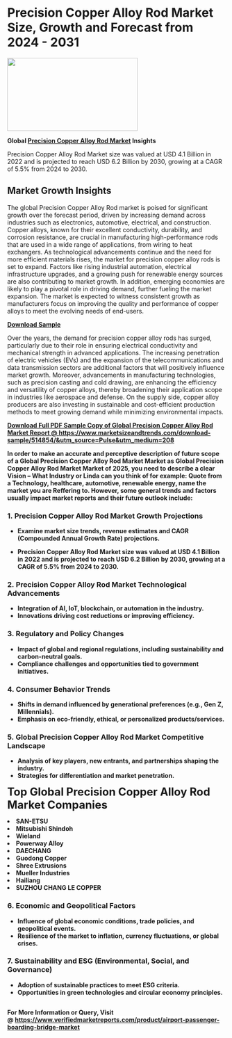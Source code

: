 <H1>Precision Copper Alloy Rod Market Size, Growth and Forecast from 2024 - 2031</H1><img class="aligncenter size-medium wp-image-584254" src="https://thirdeyenews.in/wp-content/uploads/2024/09/Global-Market-Research-300x168.jpeg" alt="" width="300" height="168" /><p><strong>Global&nbsp;<a href="https://www.marketsizeandtrends.com/download-sample/514854/&amp;utm_source=Pulse&amp;utm_medium=208">Precision Copper Alloy Rod Market</a> Insights</strong></p><p>Precision Copper Alloy Rod Market size was valued at USD 4.1 Billion in 2022 and is projected to reach USD 6.2 Billion by 2030, growing at a CAGR of 5.5% from 2024 to 2030.</p><p><h2>Market Growth Insights</h2> <p>The global Precision Copper Alloy Rod market is poised for significant growth over the forecast period, driven by increasing demand across industries such as electronics, automotive, electrical, and construction. Copper alloys, known for their excellent conductivity, durability, and corrosion resistance, are crucial in manufacturing high-performance rods that are used in a wide range of applications, from wiring to heat exchangers. As technological advancements continue and the need for more efficient materials rises, the market for precision copper alloy rods is set to expand. Factors like rising industrial automation, electrical infrastructure upgrades, and a growing push for renewable energy sources are also contributing to market growth. In addition, emerging economies are likely to play a pivotal role in driving demand, further fueling the market expansion. The market is expected to witness consistent growth as manufacturers focus on improving the quality and performance of copper alloys to meet the evolving needs of end-users.</p> <p><strong><a href="#">Download Sample</a></strong></p> <p>Over the years, the demand for precision copper alloy rods has surged, particularly due to their role in ensuring electrical conductivity and mechanical strength in advanced applications. The increasing penetration of electric vehicles (EVs) and the expansion of the telecommunications and data transmission sectors are additional factors that will positively influence market growth. Moreover, advancements in manufacturing technologies, such as precision casting and cold drawing, are enhancing the efficiency and versatility of copper alloys, thereby broadening their application scope in industries like aerospace and defense. On the supply side, copper alloy producers are also investing in sustainable and cost-efficient production methods to meet growing demand while minimizing environmental impacts.</p> <p><strong><a href="#"></p><p><span class=""><strong>Download Full PDF Sample Copy of Global Precision Copper Alloy Rod Market Report</strong> @ <a href="https://www.marketsizeandtrends.com/download-sample/514854/&amp;utm_source=Pulse&amp;utm_medium=208" target="_blank">https://www.marketsizeandtrends.com/download-sample/514854/&amp;utm_source=Pulse&amp;utm_medium=208</a></span></p><p>In order to make an accurate and perceptive description of future scope of a Global&nbsp;Precision Copper Alloy Rod Market Market as Global&nbsp;Precision Copper Alloy Rod Market Market of 2025, you need to describe a clear Vision &ndash; What Industry or Linda can you think of for example: Quote from a Technology, healthcare, automotive, renewable energy, name the market you are Reffering to. However, some general trends and factors usually impact market reports and their future outlook include:</p><h3>1.&nbsp;<strong>Precision Copper Alloy Rod Market Growth Projections</strong></h3><ul><li>Examine market size trends, revenue estimates and CAGR (Compounded Annual Growth Rate) projections.</li><li><p>Precision Copper Alloy Rod Market size was valued at USD 4.1 Billion in 2022 and is projected to reach USD 6.2 Billion by 2030, growing at a CAGR of 5.5% from 2024 to 2030.</p></li></ul><h3>2.&nbsp;<strong>Precision Copper Alloy Rod Market Technological Advancements</strong></h3><ul><li>Integration of AI, IoT, blockchain, or automation in the industry.</li><li>Innovations driving cost reductions or improving efficiency.</li></ul><h3>3.&nbsp;<strong>Regulatory and Policy Changes</strong></h3><ul><li>Impact of global and regional regulations, including sustainability and carbon-neutral goals.</li><li>Compliance challenges and opportunities tied to government initiatives.</li></ul><h3>4.&nbsp;<strong>Consumer Behavior Trends</strong></h3><ul><li>Shifts in demand influenced by generational preferences (e.g., Gen Z, Millennials).</li><li>Emphasis on eco-friendly, ethical, or personalized products/services.</li></ul><h3>5.&nbsp;<strong>Global Precision Copper Alloy Rod Market Competitive Landscape</strong></h3><ul><li>Analysis of key players, new entrants, and partnerships shaping the industry.</li><li>Strategies for differentiation and market penetration.</li></ul><p data-pm-slice="1 1 []"><span style="color: inherit; font-family: inherit; font-size: 25px;">Top Global Precision Copper Alloy Rod Market Companies</span></p><div class="" data-test-id=""><p><li>SAN-ETSU</li><li> Mitsubishi Shindoh</li><li> Wieland</li><li> Powerway Alloy</li><li> DAECHANG</li><li> Guodong Copper</li><li> Shree Extrusions</li><li> Mueller Industries</li><li> Hailiang</li><li> SUZHOU CHANG LE COPPER</li></p></div><h3>6.&nbsp;<strong>Economic and Geopolitical Factors</strong></h3><ul><li>Influence of global economic conditions, trade policies, and geopolitical events.</li><li>Resilience of the market to inflation, currency fluctuations, or global crises.</li></ul><h3>7.&nbsp;<strong>Sustainability and ESG (Environmental, Social, and Governance)</strong></h3><ul><li>Adoption of sustainable practices to meet ESG criteria.</li><li>Opportunities in green technologies and circular economy principles.</li></ul><h2><strong style="font-size: 14px;">For More Information or Query, Visit @&nbsp;</strong><a style="background-color: #ffffff; font-size: 14px;" href="https://www.marketsizeandtrends.com/report/precision-copper-alloy-rod-market/" target="_blank">https://www.verifiedmarketreports.com/product/airport-passenger-boarding-bridge-market</a></h2>
